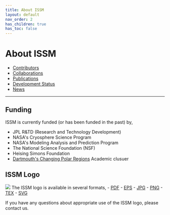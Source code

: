```yaml
---
title: About ISSM
layout: default
nav_order: 2
has_children: true
has_toc: false
---
```


# About ISSM
- <a href="./contributors" target="_top">Contributors</a>
- <a href="./collaborations" target="_top">Collaborations</a>
- <a href="./publications" target="_top">Publications</a>
- <a href="./development-status" target="_top">Development Status</a>
- <a href="./news" target="_top">News</a>

----

## Funding
ISSM is currently funded (or has been funded in the past) by,
- JPL R&TD (Research and Technology Development)
- NASA's Cryosphere Science Program
- NASA's Modeling Analysis and Prediction Program
- The National Science Foundation (NSF)
- Heising Simons Foundation
- <a href="https://icefuture.org/cluster-page/">Dartmouth's Changing Polar Regions</a> Academic clusuer

## ISSM Logo
<img src="/ISSM-Documentation/assets/img/brand/ISSMlogo.jpg" />
The ISSM logo is available in several formats,
- <a href="/ISSM-Documentation/assets/img/brand/ISSMlogo.pdf" download>PDF</a>
- <a href="/ISSM-Documentation/assets/img/brand/ISSMlogo.eps" download>EPS</a>
- <a href="/ISSM-Documentation/assets/img/brand/ISSMlogo.jpg" download>JPG</a>
- <a href="/ISSM-Documentation/assets/img/brand/ISSMlogo.png" download>PNG</a>
- <a href="/ISSM-Documentation/assets/img/brand/ISSMlogo.tex" download>TEX</a>
- <a href="/ISSM-Documentation/assets/img/brand/ISSMlogo.svg" download>SVG</a>

If you have any questions about appropriate use of the ISSM logo, please contact us.
